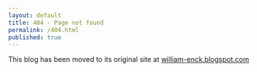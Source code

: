 ```yaml
---
layout: default
title: 404 - Page not found
permalink: /404.html
published: true
---
```


This blog has been moved to its original site at [william-enck.blogspot.com](https://william-enck.blogspot.com)
